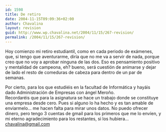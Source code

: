 ```yaml
---
id: 1598
title: De retiro
date: 2004-11-15T09:09:36+02:00
author: Chavalina
layout: revision
guid: http://www.wp.chavalina.net/2004/11/15/267-revision/
permalink: /2004/11/15/267-revision/
---
```

Hoy comienzo mi retiro estudiantil, como en cada periodo de exámenes, que, si tengo que aventurarme, dir&iacute;a que no me va a servir de nada, porque creo que no voy a aprobar ninguna de las dos. Eso es pensamiento positivo y mentalidad de campeona, eh? bueno, será cuesti&oacute;n de animarse y dejar de lado el resto de comeduras de cabeza para dentro de un par de semanas.

Por cierto, para los que estudiéis en la facultad de Informática y hayáis dado Administraci&oacute;n de Empresas con ángel Mero&ntilde;o.  
Recordaréis que para la asignatura se hace un trabajo donde se constituye una empresa desde cero. Pues si alguno lo ha hecho y es tan amable de enviarmelo… me hacen falta para mirar unos datos. No puedo ofrecer dinero, pero tengo 3 cuentas de gmail para los primeros que me lo env&iacute;en, y mi eterno agradecimiento para los restantes, si los hubiera…  
[chavalina@gmail.com](javascript:mailme(&prime;chavalina:gmail.com&prime;);)
